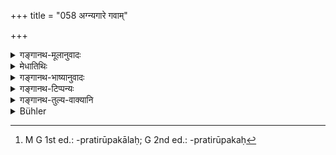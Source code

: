 +++
title = "058 अग्न्यगारे गवाम्"

+++

<details><summary>गङ्गानथ-मूलानुवादः</summary>

In the abode of fire, in the cow-pen, in the presence of Brāhmaṇas, during the reading of Vedas, at the time of eating, he shall uncover his right hand.—(58).
</details>

<details><summary>मेधातिथिः</summary>

**गोष्ठ**शब्दो ऽयं निवासवचनः समासप्रतिरूपकात्[^१३०] शब्दान्तरम् । **ब्राह्मणानाम्** इति बहुवचनं विवक्षितम् । **पाणि**ग्रहणं बाहूपलक्षणार्थम् । **भोजने** आत्मकर्तृके ॥ ४.५८ ॥


[^१३०]:
     M G 1st ed.: -pratirūpakālaḥ; G 2nd ed.: -pratirūpakaḥ
</details>

<details><summary>गङ्गानथ-भाष्यानुवादः</summary>

The term ‘*goṣṭha*,’ ‘*pen*’ signifies the dwelling-place; and it is a different word from the compound \[ *go* + *sthā*, which means an *abode of cows*, and with which, therefore, the word ‘*gavām*,’ ‘*of cows*,’ would be superfluous\].

‘*Brāhmaṇas*.’—Significance is meant to be attached to the plural number. \[What is prescribed is to be done only when there are many Brāhmaṇas present\].

‘*Hand*’ stands for the *arm*.

‘*Eating*.’—When he himself is eating.—(58).
</details>

<details><summary>गङ्गानथ-टिप्पन्यः</summary>

This verse is quoted in *Vīramitrodaya* (Paribhāṣā, p. 90), which explains ‘*gavām goṣṭhe*’ as ‘*goviśisṭe goṣṭhe*’,—and ‘*dakṣiṇam etc*.’ as ‘he should place the upper cloth on his left shoulder and keep the right one outside the cloth’;—and in *Saṃskāramayūkha* (p. 71).
</details>

<details><summary>गङ्गानथ-तुल्य-वाक्यानि</summary>

*Baudhāyana* (2.3.58).—\[Reproduces Manu, reading ‘*madhye*’ for
‘*goṣṭhe*’\].

*Viṣṇu* (71.60).—‘He shall raise his right arm in the presence of fire,
gods and Brāhmaṇas.’

*Āpastamba* (Vīramitrodaya-Paribhāṣā, p. 90).—‘In a temple, at Śrāddhas,
in cow-pens, at sacrifices, near Brāhmaṇas, during the twilights, at meeting saintly men, in the fire-house, at marriages, during Vedic-study, during meals, one shall raise the right arm.’

*Mahābhārata* (12.193.20).—\[Same as Manu, the first line being read as
‘*Devāgāre gavūm madhye brāhmaṇānām kriyāpathe*.’\]
</details>

<details><summary>Bühler</summary>

058	Let him keep his right arm uncovered in a place where a sacred fire is kept, in a cow-pen, in the presence of Brahmanas, during the private recitation of the Veda, and at meals.
</details>
